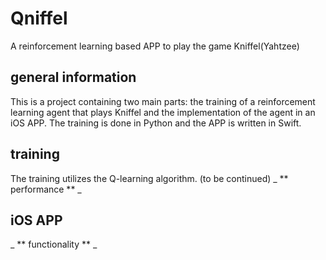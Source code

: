 # Qniffel
A reinforcement learning based APP to play the game Kniffel(Yahtzee)

## general information
This is a project containing two main parts: the training of a reinforcement learning agent that plays Kniffel and the implementation of the agent in an iOS APP. The training is done in Python and the APP is written in Swift. 

## training
The training utilizes the Q-learning algorithm. (to be continued)
_ ** performance ** _

## iOS APP
_ ** functionality ** _